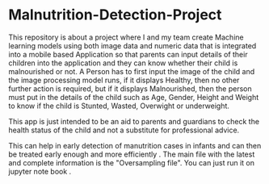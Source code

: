 # Malnutrition-Detection-Project
This repository is about a project where I and my team create Machine learning models using both image data and numeric data that is integrated into a mobile based Application so that parents can input details  of their children into the application and they can know whether their child is malnourished or not. A Person has to first input the image of the child and the image processing model runs, if it displays Healthy, then no other further action is required, but if it displays Malnourished, then the person must put in the details of the child such as Age, Gender, Height and Weight to know if the child is Stunted, Wasted, Overwight or underweight.

This app is just intended to be an aid to parents and guardians to check the health status of the child and not a substitute for professional advice. 

This can help in early detection of manutrition cases in infants and can then be treated early enough and more efficiently
.
The main file with the latest and complete information is the "Oversampling file".
You can just run it on jupyter note book .

